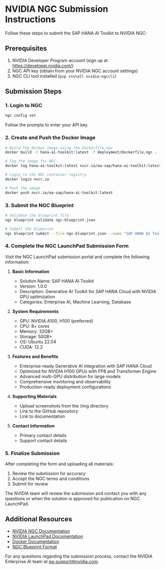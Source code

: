 # NVIDIA NGC Submission Instructions

Follow these steps to submit the SAP HANA AI Toolkit to NVIDIA NGC:

## Prerequisites

1. NVIDIA Developer Program account (sign up at https://developer.nvidia.com/)
2. NGC API key (obtain from your NVIDIA NGC account settings)
3. NGC CLI tool installed (`pip install nvidia-ngccli`)

## Submission Steps

### 1. Login to NGC

```bash
ngc config set
```

Follow the prompts to enter your API key.

### 2. Create and Push the Docker Image

```bash
# Build the Docker image using the Dockerfile.ngc
docker build -t hana-ai-toolkit:latest -f deployment/Dockerfile.ngc .

# Tag the image for NGC
docker tag hana-ai-toolkit:latest nvcr.io/ea-sap/hana-ai-toolkit:latest

# Login to the NGC container registry
docker login nvcr.io

# Push the image
docker push nvcr.io/ea-sap/hana-ai-toolkit:latest
```

### 3. Submit the NGC Blueprint

```bash
# Validate the blueprint file
ngc blueprint validate ngc-blueprint.json

# Submit the blueprint
ngc blueprint submit --file ngc-blueprint.json --name "SAP HANA AI Toolkit" --version 1.0.0
```

### 4. Complete the NGC LaunchPad Submission Form

Visit the NGC LaunchPad submission portal and complete the following information:

1. **Basic Information**
   - Solution Name: SAP HANA AI Toolkit
   - Version: 1.0.0
   - Description: Generative AI Toolkit for SAP HANA Cloud with NVIDIA GPU optimization
   - Categories: Enterprise AI, Machine Learning, Database

2. **System Requirements**
   - GPU: NVIDIA A100, H100 (preferred)
   - CPU: 8+ cores
   - Memory: 32GB+
   - Storage: 50GB+
   - OS: Ubuntu 22.04
   - CUDA: 12.2

3. **Features and Benefits**
   - Enterprise-ready Generative AI integration with SAP HANA Cloud
   - Optimized for NVIDIA H100 GPUs with FP8 and Transformer Engine
   - Advanced multi-GPU distribution for large models
   - Comprehensive monitoring and observability
   - Production-ready deployment configurations

4. **Supporting Materials**
   - Upload screenshots from the /img directory
   - Link to the GitHub repository
   - Link to documentation

5. **Contact Information**
   - Primary contact details
   - Support contact details

### 5. Finalize Submission

After completing the form and uploading all materials:

1. Review the submission for accuracy
2. Accept the NGC terms and conditions
3. Submit for review

The NVIDIA team will review the submission and contact you with any questions or when the solution is approved for publication on NGC LaunchPad.

## Additional Resources

- [NVIDIA NGC Documentation](https://docs.nvidia.com/ngc/)
- [NVIDIA LaunchPad Documentation](https://docs.nvidia.com/launchpad/)
- [Docker Documentation](https://docs.docker.com/)
- [NGC Blueprint Format](https://docs.nvidia.com/ngc/ngc-catalog-api-user-guide/index.html#blueprint-format)

For any questions regarding the submission process, contact the NVIDIA Enterprise AI team at ea-support@nvidia.com.